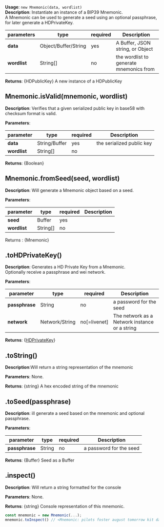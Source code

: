 **Usage**: `new Mnemonic(data, wordlist)`  
**Description**: Instantiate an instance of a BIP39 Mnemonic.  
A Mnemonic can be used to generate a seed using an optional passphrase, for later generate a HDPrivateKey.

| parameters   | type                 | required | Description                             |
| ------------ | -------------------- | -------- | --------------------------------------- |
| **data**     | Object/Buffer/String | yes      | A Buffer, JSON string, or Object        |
| **wordlist** | String[]             | no       | the wordlist to generate mnemonics from |

**Returns**: {HDPublicKey} A new instance of a HDPublicKey

## Mnemonic.isValid(mnemonic, wordlist)

**Description**: Verifies that a given serialized public key in base58 with checksum format is valid.

**Parameters**:

| parameter    | type          | required | Description               |
| ------------ | ------------- | -------- | ------------------------- |
| **data**     | String/Buffer | yes      | the serialized public key |
| **wordlist** | String[]      | no       |                           |

**Returns**: {Boolean}

## Mnemonic.fromSeed(seed, wordlist)

**Description**: Will generate a Mnemonic object based on a seed.

**Parameters**:

| parameter    | type     | required | Description |
| ------------ | -------- | -------- | ----------- |
| **seed**     | Buffer   | yes      |             |
| **wordlist** | String[] | no       |             |

Returns : {Mnemonic}

## .toHDPrivateKey()

**Description**: Generates a HD Private Key from a Mnemonic.  
Optionally receive a passphrase and wei network.

**Parameters**:

| parameter      | type           | required     | Description                                   |
| -------------- | -------------- | ------------ | --------------------------------------------- |
| **passphrase** | String         | no           | a password for the seed                       |
| **network**    | Network/String | no[=livenet] | The network as a Network instance or a string |

**Returns**: {[HDPrivateKey](/usage/Mnemonic)}

## .toString()

**Description**:Will return a string representation of the mnemonic

**Parameters**: None.

**Returns**: {string} A hex encoded string of the mnemonic

## .toSeed(passphrase)

**Description**: ill generate a seed based on the mnemonic and optional passphrase.

**Parameters**:

| parameter      | type   | required | Description             |
| -------------- | ------ | -------- | ----------------------- |
| **passphrase** | String | no       | a password for the seed |

**Returns**: {Buffer} Seed as a Buffer

## .inspect()

**Description**: Will return a string formatted for the console

**Parameters**: None.

**Returns**: {string} Console representation of this mnemonic.

```js
const mnemonic = new Mnemonic(...);
mnemonic.toInspect() // <Mnemonic: pilots foster august tomorrow kit daughter unknown awesome model town village master>
```
